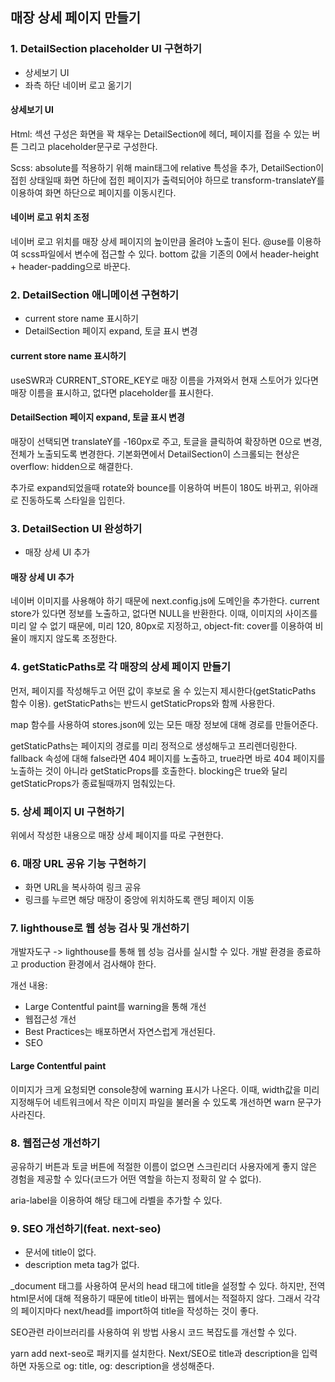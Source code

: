 <h2 id="매장-상세-페이지-만들기">매장 상세 페이지 만들기</h2>
<h3 id="1-detailsection-placeholder-ui-구현하기">1. DetailSection placeholder UI 구현하기</h3>
<ul>
<li>상세보기 UI</li>
<li>좌측 하단 네이버 로고 옮기기</li>
</ul>
<h4 id="상세보기-ui">상세보기 UI</h4>
<p>Html:
섹션 구성은 화면을 꽉 채우는 DetailSection에 헤더, 페이지를 접을 수 있는 버튼 그리고 placeholder문구로 구성한다.</p>
<p>Scss:
absolute를 적용하기 위해 main태그에 relative 특성을 추가, DetailSection이 접힌 상태일때 화면 하단에 접힌 페이지가 출력되어야 하므로 transform-translateY를 이용하여 화면 하단으로 페이지를 이동시킨다.</p>
<h4 id="네이버-로고-위치-조정">네이버 로고 위치 조정</h4>
<p>네이버 로고 위치를 매장 상세 페이지의 높이만큼 올려야 노출이 된다. @use를 이용하여 scss파일에서 변수에 접근할 수 있다. bottom 값을 기존의 0에서 header-height + header-padding으로 바꾼다.</p>
<h3 id="2-detailsection-애니메이션-구현하기">2. DetailSection 애니메이션 구현하기</h3>
<ul>
<li>current store name 표시하기</li>
<li>DetailSection 페이지 expand, 토글 표시 변경</li>
</ul>
<h4 id="current-store-name-표시하기">current store name 표시하기</h4>
<p>useSWR과 CURRENT_STORE_KEY로 매장 이름을 가져와서 현재 스토어가 있다면 매장 이름을 표시하고, 없다면 placeholder를 표시한다.</p>
<h4 id="detailsection-페이지-expand-토글-표시-변경">DetailSection 페이지 expand, 토글 표시 변경</h4>
<p>매장이 선택되면 translateY를 -160px로 주고, 토글을 클릭하여 확장하면 0으로 변경, 전체가 노출되도록 변경한다. 기본화면에서 DetailSection이 스크롤되는 현상은 overflow: hidden으로 해결한다.</p>
<p>추가로 expand되었을때 rotate와 bounce를 이용하여 버튼이 180도 바뀌고, 위아래로 진동하도록 스타일을 입힌다.</p>
<h3 id="3-detailsection-ui-완성하기">3. DetailSection UI 완성하기</h3>
<ul>
<li>매장 상세 UI 추가</li>
</ul>
<h4 id="매장-상세-ui-추가">매장 상세 UI 추가</h4>
<p>네이버 이미지를 사용해야 하기 때문에 next.config.js에 도메인을 추가한다. current store가 있다면 정보를 노출하고, 없다면 NULL을 반환한다. 이때, 이미지의 사이즈를 미리 알 수 없기 때문에, 미리 120, 80px로 지정하고, object-fit: cover를 이용하여 비율이 깨지지 않도록 조정한다.</p>
<h3 id="4-getstaticpaths로-각-매장의-상세-페이지-만들기">4. getStaticPaths로 각 매장의 상세 페이지 만들기</h3>
<p>먼저, 페이지를 작성해두고 어떤 값이 후보로 올 수 있는지 제시한다(getStaticPaths 함수 이용). getStaticPaths는 반드시 getStaticProps와 함께 사용한다.</p>
<p>map 함수를 사용하여 stores.json에 있는 모든 매장 정보에 대해 경로를 만들어준다.</p>
<p>getStaticPaths는 페이지의 경로를 미리 정적으로 생성해두고 프리렌더링한다.
fallback 속성에 대해 false라면 404 페이지를 노출하고, true라면 바로 404 페이지를 노출하는 것이 아니라 getStaticProps를 호출한다. blocking은 true와 달리 getStaticProps가 종료될때까지 멈춰있는다.</p>
<h3 id="5-상세-페이지-ui-구현하기">5. 상세 페이지 UI 구현하기</h3>
<p>위에서 작성한 내용으로 매장 상세 페이지를 따로 구현한다.</p>
<h3 id="6-매장-url-공유-기능-구현하기">6. 매장 URL 공유 기능 구현하기</h3>
<ul>
<li>화면 URL을 복사하여 링크 공유</li>
<li>링크를 누르면 해당 매장이 중앙에 위치하도록 랜딩 페이지 이동</li>
</ul>
<h3 id="7-lighthouse로-웹-성능-검사-및-개선하기">7. lighthouse로 웹 성능 검사 및 개선하기</h3>
<p>개발자도구 -&gt; lighthouse를 통해 웹 성능 검사를 실시할 수 있다.
개발 환경을 종료하고 production 환경에서 검사해야 한다.</p>
<p>개선 내용:</p>
<ul>
<li>Large Contentful paint를 warning을 통해 개선</li>
<li>웹접근성 개선</li>
<li>Best Practices는 배포하면서 자연스럽게 개선된다.</li>
<li>SEO</li>
</ul>
<h4 id="large-contentful-paint">Large Contentful paint</h4>
<p>이미지가 크게 요청되면 console창에 warning 표시가 나온다. 이때, width값을 미리 지정해두어 네트워크에서 작은 이미지 파일을 불러올 수 있도록 개선하면 warn 문구가 사라진다.</p>
<h3 id="8-웹접근성-개선하기">8. 웹접근성 개선하기</h3>
<p>공유하기 버튼과 토글 버튼에 적절한 이름이 없으면 스크린리더 사용자에게 좋지 않은 경험을 제공할 수 있다(코드가 어떤 역할을 하는지 정확히 알 수 없다).</p>
<p>aria-label을 이용하여 해당 태그에 라벨을 추가할 수 있다.</p>
<h3 id="9-seo-개선하기feat-next-seo">9. SEO 개선하기(feat. next-seo)</h3>
<ul>
<li>문서에 title이 없다.</li>
<li>description meta tag가 없다.</li>
</ul>
<p>_document 태그를 사용하여 문서의 head 태그에 title을 설정할 수 있다. 하지만, 전역 html문서에 대해 적용하기 때문에 title이 바뀌는 웹에서는 적절하지 않다. 그래서 각각의 페이지마다 next/head를 import하여 title을 작성하는 것이 좋다.</p>
<p>SEO관련 라이브러리를 사용하여 위 방법 사용시 코드 복잡도를 개선할 수 있다.</p>
<p>yarn add next-seo로 패키지를 설치한다.
Next/SEO로 title과 description을 입력하면 자동으로 og: title, og: description을 생성해준다.</p>